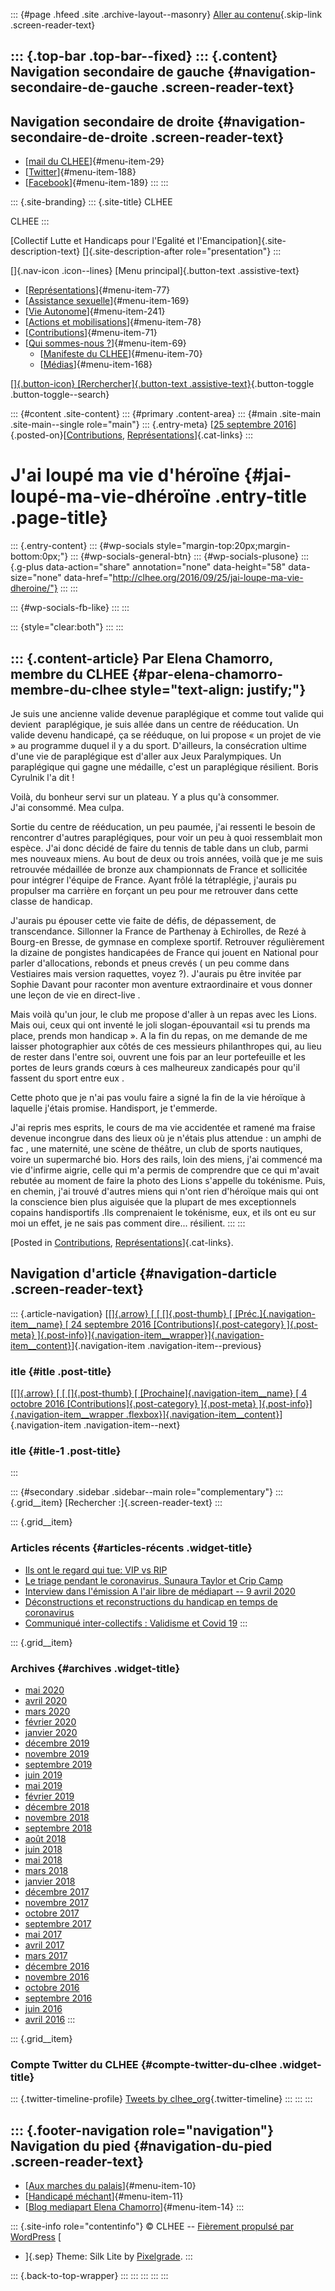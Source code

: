 ::: {#page .hfeed .site .archive-layout--masonry}
[Aller au contenu](#content){.skip-link .screen-reader-text}

::: {.top-bar .top-bar--fixed}
::: {.content}
Navigation secondaire de gauche {#navigation-secondaire-de-gauche .screen-reader-text}
-------------------------------

Navigation secondaire de droite {#navigation-secondaire-de-droite .screen-reader-text}
-------------------------------

-   [[mail du CLHEE](mailto:clhee@riseup.net)]{#menu-item-29}
-   [[Twitter](https://twitter.com/clhee_org)]{#menu-item-188}
-   [[Facebook](https://www.facebook.com/clhee.org/?fref=ts)]{#menu-item-189}
:::
:::

::: {.site-branding}
::: {.site-title}
CLHEE

CLHEE
:::

[Collectif Lutte et Handicaps pour l\'Egalité et
l\'Emancipation]{.site-description-text} []{.site-description-after
role="presentation"}
:::

[]{.nav-icon .icon--lines} [Menu principal]{.button-text
.assistive-text}

-   [[Représentations](http://clhee.org/category/rubriques/representations/)]{#menu-item-77}
-   [[Assistance
    sexuelle](http://clhee.org/category/rubriques/as/)]{#menu-item-169}
-   [[Vie
    Autonome](http://clhee.org/category/rubriques/vie-autonome/)]{#menu-item-241}
-   [[Actions et
    mobilisations](http://clhee.org/category/actions-et-mobilisations/)]{#menu-item-78}
-   [[Contributions](http://clhee.org/category/contributions/)]{#menu-item-71}
-   [[Qui sommes-nous
    ?](http://clhee.org/qui-sommes-nous/)]{#menu-item-69}
    -   [[Manifeste du CLHEE](http://clhee.org/)]{#menu-item-70}
    -   [[Médias](http://clhee.org/category/medias/)]{#menu-item-168}

[[]{.button-icon} [Rerchercher]{.button-text
.assistive-text}](#search){.button-toggle .button-toggle--search}

::: {#content .site-content}
::: {#primary .content-area}
::: {#main .site-main .site-main--single role="main"}
::: {.entry-meta}
[[25 septembre
2016](http://clhee.org/2016/09/25/jai-loupe-ma-vie-dheroine/)]{.posted-on}[[Contributions](http://clhee.org/category/contributions/),
[Représentations](http://clhee.org/category/rubriques/representations/)]{.cat-links}
:::

J'ai loupé ma vie d'héroïne {#jai-loupé-ma-vie-dhéroïne .entry-title .page-title}
===========================

::: {.entry-content}
::: {#wp-socials style="margin-top:20px;margin-bottom:0px;"}
::: {#wp-socials-general-btn}
::: {#wp-socials-plusone}
::: {.g-plus data-action="share" annotation="none" data-height="58" data-size="none" data-href="http://clhee.org/2016/09/25/jai-loupe-ma-vie-dheroine/"}
:::
:::

::: {#wp-socials-fb-like}
:::
:::

::: {style="clear:both"}
:::
:::

::: {.content-article}
Par Elena Chamorro, membre du CLHEE {#par-elena-chamorro-membre-du-clhee style="text-align: justify;"}
-----------------------------------

Je suis une ancienne valide devenue paraplégique et comme tout valide
qui devient  paraplégique, je suis allée dans un centre de rééducation.
Un valide devenu handicapé, ça se rééduque, on lui propose « un projet
de vie » au programme duquel il y a du sport. D'ailleurs, la
consécration ultime d'une vie de paraplégique est d'aller aux Jeux
Paralympiques. Un paraplégique qui gagne une médaille, c'est un
paraplégique résilient. Boris Cyrulnik l'a dit !

Voilà, du bonheur servi sur un plateau. Y a plus qu'à consommer.\
J'ai consommé. Mea culpa.

Sortie du centre de rééducation, un peu paumée, j'ai ressenti le besoin
de rencontrer d'autres paraplégiques, pour voir un peu à quoi
ressemblait mon espèce. J'ai donc décidé de faire du tennis de table
dans un club, parmi mes nouveaux miens. Au bout de deux ou trois années,
voilà que je me suis retrouvée médaillée de bronze aux championnats de
France et sollicitée pour intégrer l'équipe de France. Ayant frôlé la
tétraplégie, j'aurais pu propulser ma carrière en forçant un peu pour me
retrouver dans cette classe de handicap.

J'aurais pu épouser cette vie faite de défis, de dépassement, de
transcendance. Sillonner la France de Parthenay à Echirolles, de Rezé à
Bourg-en Bresse, de gymnase en complexe sportif. Retrouver régulièrement
la dizaine de pongistes handicapées de France qui jouent en National
pour parler d'allocations, rebonds et pneus crevés ( un peu comme dans
Vestiaires mais version raquettes, voyez ?). J'aurais pu être invitée
par Sophie Davant pour raconter mon aventure extraordinaire et vous
donner une leçon de vie en direct-live .

Mais voilà qu'un jour, le club me propose d'aller à un repas avec les
Lions. Mais oui, ceux qui ont inventé le joli slogan-épouvantail «si tu
prends ma place, prends mon handicap ». A la fin du repas, on me demande
de me laisser photographier aux côtés de ces messieurs philanthropes
qui, au lieu de rester dans l'entre soi, ouvrent une fois par an leur
portefeuille et les portes de leurs grands cœurs à ces malheureux
zandicapés pour qu'il fassent du sport entre eux .

Cette photo que je n'ai pas voulu faire a signé la fin de la vie
héroïque à laquelle j'étais promise. Handisport, je t'emmerde.

J'ai repris mes esprits, le cours de ma vie accidentée et ramené ma
fraise devenue incongrue dans des lieux où je n'étais plus attendue : un
amphi de fac , une maternité, une scène de théâtre, un club de sports
nautiques, voire un supermarché bio. Hors des rails, loin des miens,
j'ai commencé ma vie d'infirme aigrie, celle qui m'a permis de
comprendre que ce qui m'avait rebutée au moment de faire la photo des
Lions s'appelle du tokénisme. Puis, en chemin, j'ai trouvé d'autres
miens qui n'ont rien d'héroïque mais qui ont la conscience bien plus
aiguisée que la plupart de mes exceptionnels copains handisportifs .Ils
comprenaient le tokénisme, eux, et ils ont eu sur moi un effet, je ne
sais pas comment dire... résilient.
:::
:::

[Posted in [Contributions](http://clhee.org/category/contributions/),
[Représentations](http://clhee.org/category/rubriques/representations/)]{.cat-links}.

Navigation d\'article {#navigation-darticle .screen-reader-text}
---------------------

::: {.article-navigation}
[[[]{.arrow} [ [ []{.post-thumb} [ [Préc.]{.navigation-item__name} [ 24
septembre 2016 [Contributions]{.post-category} ]{.post-meta}
]{.post-info}]{.navigation-item__wrapper}]{.navigation-item__content}](http://clhee.org/2016/09/24/superhumans/)]{.navigation-item
.navigation-item--previous}

### itle {#itle .post-title}

[[[]{.arrow} [ [ []{.post-thumb} [ [Prochaine]{.navigation-item__name} [
4 octobre 2016 [Contributions]{.post-category} ]{.post-meta}
]{.post-info}]{.navigation-item__wrapper
.flexbox}]{.navigation-item__content}](http://clhee.org/2016/10/04/petit-hommage-aux-activistes-handicapes-anglo-saxons-anti-telethon/)]{.navigation-item
.navigation-item--next}

### itle {#itle-1 .post-title}
:::

::: {#secondary .sidebar .sidebar--main role="complementary"}
::: {.grid__item}
[Rechercher :]{.screen-reader-text}
:::

::: {.grid__item}
### Articles récents {#articles-récents .widget-title}

-   [Ils ont le regard qui tue: VIP vs
    RIP](http://clhee.org/2020/05/03/ils-ont-le-regard-qui-tue-vip-vs-rip/)
-   [Le triage pendant le coronavirus, Sunaura Taylor et Crip
    Camp](http://clhee.org/2020/05/03/le-triage-pendant-le-coronavirus-sunaura-taylor-et-crip-camp/)
-   [Interview dans l'émission A l'air libre de médiapart -- 9 avril
    2020](http://clhee.org/2020/05/03/interview-dans-lemission-a-lair-libre-de-mediapart-9-avril-2020/)
-   [Déconstructions et reconstructions du handicap en temps de
    coronavirus](http://clhee.org/2020/04/15/deconstructions-et-reconstructions-du-handicap-en-temps-de-coronavirus/)
-   [Communiqué inter-collectifs : Validisme et Covid
    19](http://clhee.org/2020/04/10/communique-inter-collectifs-validisme-et-covid-19/)
:::

::: {.grid__item}
### Archives {#archives .widget-title}

-   [mai 2020](http://clhee.org/2020/05/)
-   [avril 2020](http://clhee.org/2020/04/)
-   [mars 2020](http://clhee.org/2020/03/)
-   [février 2020](http://clhee.org/2020/02/)
-   [janvier 2020](http://clhee.org/2020/01/)
-   [décembre 2019](http://clhee.org/2019/12/)
-   [novembre 2019](http://clhee.org/2019/11/)
-   [septembre 2019](http://clhee.org/2019/09/)
-   [juin 2019](http://clhee.org/2019/06/)
-   [mai 2019](http://clhee.org/2019/05/)
-   [février 2019](http://clhee.org/2019/02/)
-   [décembre 2018](http://clhee.org/2018/12/)
-   [novembre 2018](http://clhee.org/2018/11/)
-   [septembre 2018](http://clhee.org/2018/09/)
-   [août 2018](http://clhee.org/2018/08/)
-   [juin 2018](http://clhee.org/2018/06/)
-   [mai 2018](http://clhee.org/2018/05/)
-   [mars 2018](http://clhee.org/2018/03/)
-   [janvier 2018](http://clhee.org/2018/01/)
-   [décembre 2017](http://clhee.org/2017/12/)
-   [novembre 2017](http://clhee.org/2017/11/)
-   [octobre 2017](http://clhee.org/2017/10/)
-   [septembre 2017](http://clhee.org/2017/09/)
-   [mai 2017](http://clhee.org/2017/05/)
-   [avril 2017](http://clhee.org/2017/04/)
-   [mars 2017](http://clhee.org/2017/03/)
-   [décembre 2016](http://clhee.org/2016/12/)
-   [novembre 2016](http://clhee.org/2016/11/)
-   [octobre 2016](http://clhee.org/2016/10/)
-   [septembre 2016](http://clhee.org/2016/09/)
-   [juin 2016](http://clhee.org/2016/06/)
-   [avril 2016](http://clhee.org/2016/04/)
:::

::: {.grid__item}
### Compte Twitter du CLHEE {#compte-twitter-du-clhee .widget-title}

::: {.twitter-timeline-profile}
[Tweets by
clhee\_org](https://twitter.com/clhee_org?ref_src=twsrc%5Etfw){.twitter-timeline}
:::
:::
:::

::: {.footer-navigation role="navigation"}
Navigation du pied {#navigation-du-pied .screen-reader-text}
------------------

-   [[Aux marches du
    palais](https://auxmarchesdupalais.wordpress.com/)]{#menu-item-10}
-   [[Handicapé méchant](http://handi-capable.eu.org/)]{#menu-item-11}
-   [[Blog mediapart Elena
    Chamorro](https://blogs.mediapart.fr/elena-chamorro)]{#menu-item-14}
:::

::: {.site-info role="contentinfo"}
© CLHEE -- [Fièrement propulsé par WordPress](https://wordpress.org/) [
- ]{.sep} Theme: Silk Lite by
[Pixelgrade](https://pixelgrade.com/?utm_source=silk-lite-clients&utm_medium=footer&utm_campaign=silk-lite "The Pixelgrade Website").
:::

::: {.back-to-top-wrapper}
:::
:::
:::
:::
:::
